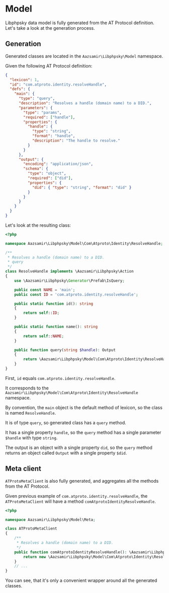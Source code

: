 # Model

Libphpsky data model is fully generated from the AT Protocol definition. Let's take a look at the generation process.

## Generation

Generated classes are located in the `Aazsamir\Libphpsky\Model` namespace.

Given the following AT Protocol definition:

```json
{
  "lexicon": 1,
  "id": "com.atproto.identity.resolveHandle",
  "defs": {
    "main": {
      "type": "query",
      "description": "Resolves a handle (domain name) to a DID.",
      "parameters": {
        "type": "params",
        "required": ["handle"],
        "properties": {
          "handle": {
            "type": "string",
            "format": "handle",
            "description": "The handle to resolve."
          }
        }
      },
      "output": {
        "encoding": "application/json",
        "schema": {
          "type": "object",
          "required": ["did"],
          "properties": {
            "did": { "type": "string", "format": "did" }
          }
        }
      }
    }
  }
}
```
Let's look at the resulting class:

```php
<?php

namespace Aazsamir\Libphpsky\Model\Com\Atproto\Identity\ResolveHandle;

/**
 * Resolves a handle (domain name) to a DID.
 * query
 */
class ResolveHandle implements \Aazsamir\Libphpsky\Action
{
    use \Aazsamir\Libphpsky\Generator\Prefab\IsQuery;

    public const NAME = 'main';
    public const ID = 'com.atproto.identity.resolveHandle';

    public static function id(): string
    {
        return self::ID;
    }

    public static function name(): string
    {
        return self::NAME;
    }

    public function query(string $handle): Output
    {
        return \Aazsamir\Libphpsky\Model\Com\Atproto\Identity\ResolveHandle\Output::fromArray($this->request($this->argsWithKeys(func_get_args())));
    }
}
```

First, `id` equals `com.atproto.identity.resolveHandle`.

It corresponds to the `Aazsamir\Libphpsky\Model\Com\Atproto\Identity\ResolveHandle` namespace.

By convention, the `main` object is the default method of lexicon, so the class is named `ResolveHandle`.

It is of type `query`, so generated class has a `query` method.

It has a single property `handle`, so the `query` method has a single parameter `$handle` with type `string`.

The output is an object with a single property `did`, so the `query` method returns an object called `Output` with a single property `$did`.

## Meta client

`ATProtoMetaClient` is also fully generated, and aggregates all the methods from the AT Protocol.

Given previous example of `com.atproto.identity.resolveHandle`, the `ATProtoMetaClient` will have a method `comAtprotoIdentityResolveHandle`.

```php
<?php

namespace Aazsamir\Libphpsky\Model\Meta;

class ATProtoMetaClient
{
    /**
     * Resolves a handle (domain name) to a DID.
     */
    public function comAtprotoIdentityResolveHandle(): \Aazsamir\Libphpsky\Model\Com\Atproto\Identity\ResolveHandle\Output {
        return new \Aazsamir\Libphpsky\Model\Com\Atproto\Identity\ResolveHandle\ResolveHandle($this->client, $this->token);
    }
    // ...
}
```

You can see, that it's only a convenient wrapper around all the generated classes.